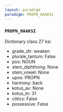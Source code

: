 ```yaml
---
layout: paradigm
paradigm: PROPN_HAAKSI
---
```

### ` PROPN_HAAKSI `

Dictionary class 27 ksi
* grade_dir: weaken
* plurale_tantum: False
* pos: NOUN
* stem_diphthong: None
* stem_vowel: None
* upos: PROPN
* harmony: back
* kotus_av: None
* kotus_tn: 31
* clitics: False
* possessive: False
